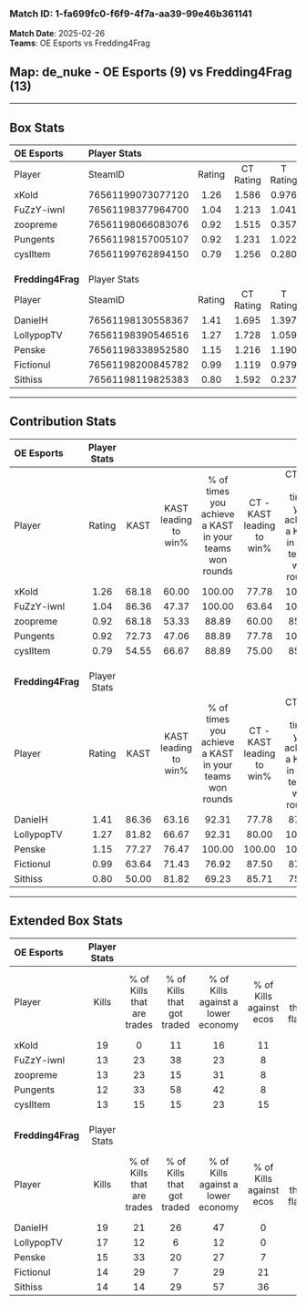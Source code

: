 ### Match ID: 1-fa699fc0-f6f9-4f7a-aa39-99e46b361141  
**Match Date**: 2025-02-26  
**Teams**: OE Esports vs Fredding4Frag  

## **Map**: de_nuke - OE Esports (9) vs Fredding4Frag (13)  
---  

## Box Stats  

| **OE Esports**    | Player Stats      |        |           |          |       |      |       |         |        |      |     |
| :- | :- | :-: | :-: | :-: | :-: | :-: | :-: | :-: | :-: | :-: | :-: |
| Player            | SteamID           | Rating | CT Rating | T Rating | KAST  | ADR  | Kills | Assists | Deaths | K/D  | HS% |
| xKold             | 76561199073077120 |  1.26  |   1.586   |  0.976   | 68.18 | 87.2 |  19   |    3    |   14   | 1.36 | 36  |
| FuZzY-iwnl        | 76561198377964700 |  1.04  |   1.213   |  1.041   | 86.36 | 60.8 |  13   |    6    |   16   | 0.81 | 38  |
| zoopreme          | 76561198066083076 |  0.92  |   1.515   |  0.357   | 68.18 | 63.1 |  13   |    7    |   16   | 0.81 | 30  |
| Pungents          | 76561198157005107 |  0.92  |   1.231   |  1.022   | 72.73 | 73.9 |  12   |    6    |   17   | 0.71 | 25  |
| cysIItem          | 76561199762894150 |  0.79  |   1.256   |  0.280   | 54.55 | 66.0 |  13   |    4    |   17   | 0.76 | 61  |
|                   |                   |        |           |          |       |      |       |         |        |      |     |
|                   |                   |        |           |          |       |      |       |         |        |      |     |
|                   |                   |        |           |          |       |      |       |         |        |      |     |
| **Fredding4Frag** | Player Stats      |        |           |          |       |      |       |         |        |      |     |
| Player            | SteamID           | Rating | CT Rating | T Rating | KAST  | ADR  | Kills | Assists | Deaths | K/D  | HS% |
| DanieIH           | 76561198130558367 |  1.41  |   1.695   |  1.397   | 86.36 | 91.8 |  19   |    4    |   14   | 1.36 | 42  |
| LollypopTV        | 76561198390546516 |  1.27  |   1.728   |  1.059   | 81.82 | 76.8 |  17   |    2    |   13   | 1.31 | 52  |
| Penske            | 76561198338952580 |  1.15  |   1.216   |  1.190   | 77.27 | 85.2 |  15   |    6    |   15   | 1.00 | 40  |
| Fictionul         | 76561198200845782 |  0.99  |   1.119   |  0.979   | 63.64 | 67.2 |  14   |    4    |   13   | 1.08 | 78  |
| Sithiss           | 76561198119825383 |  0.80  |   1.592   |  0.237   | 50.00 | 62.2 |  14   |    3    |   16   | 0.88 |  7  |
---  

## Contribution Stats  

| **OE Esports**    | Player Stats |       |                      |                                                        |                           |                                                             |                          |                                                            |
| :- | :-: | :-: | :-: | :-: | :-: | :-: | :-: | :-: |
| Player            |    Rating    | KAST  | KAST leading to win% | % of times you achieve a KAST in your teams won rounds | CT - KAST leading to win% | CT - % of times you achieve a KAST in your teams won rounds | T - KAST leading to win% | T - % of times you achieve a KAST in your teams won rounds |
| xKold             |     1.26     | 68.18 |        60.00         |                         100.00                         |           77.78           |                           100.00                            |          33.33           |                           100.00                           |
| FuZzY-iwnl        |     1.04     | 86.36 |        47.37         |                         100.00                         |           63.64           |                           100.00                            |          25.00           |                           100.00                           |
| zoopreme          |     0.92     | 68.18 |        53.33         |                         88.89                          |           60.00           |                            85.71                            |          40.00           |                           100.00                           |
| Pungents          |     0.92     | 72.73 |        47.06         |                         88.89                          |           77.78           |                           100.00                            |          12.50           |                           50.00                            |
| cysIItem          |     0.79     | 54.55 |        66.67         |                         88.89                          |           75.00           |                            85.71                            |          50.00           |                           100.00                           |
|                   |              |       |                      |                                                        |                           |                                                             |                          |                                                            |
|                   |              |       |                      |                                                        |                           |                                                             |                          |                                                            |
|                   |              |       |                      |                                                        |                           |                                                             |                          |                                                            |
| **Fredding4Frag** | Player Stats |       |                      |                                                        |                           |                                                             |                          |                                                            |
| Player            |    Rating    | KAST  | KAST leading to win% | % of times you achieve a KAST in your teams won rounds | CT - KAST leading to win% | CT - % of times you achieve a KAST in your teams won rounds | T - KAST leading to win% | T - % of times you achieve a KAST in your teams won rounds |
| DanieIH           |     1.41     | 86.36 |        63.16         |                         92.31                          |           77.78           |                            87.50                            |          50.00           |                           100.00                           |
| LollypopTV        |     1.27     | 81.82 |        66.67         |                         92.31                          |           80.00           |                           100.00                            |          50.00           |                           80.00                            |
| Penske            |     1.15     | 77.27 |        76.47         |                         100.00                         |          100.00           |                           100.00                            |          55.56           |                           100.00                           |
| Fictionul         |     0.99     | 63.64 |        71.43         |                         76.92                          |           87.50           |                            87.50                            |          50.00           |                           60.00                            |
| Sithiss           |     0.80     | 50.00 |        81.82         |                         69.23                          |           85.71           |                            75.00                            |          75.00           |                           60.00                            |
---  

## Extended Box Stats  

| **OE Esports**    | Player Stats |                            |                            |                                    |                         |                              |                                 |        |                             |                                     |                          |                               |                            |
| :- | :-: | :-: | :-: | :-: | :-: | :-: | :-: | :-: | :-: | :-: | :-: | :-: | :-: |
| Player            |    Kills     | % of Kills that are trades | % of Kills that got traded | % of Kills against a lower economy | % of Kills against ecos | % of Kills that are flawless | % of Kills that are close duels | Deaths | % of Deaths that get traded | % of Deaths against a lower economy | % of Deaths against ecos | % of Deaths that are flawless | % of Deaths that are close |
| xKold             |      19      |             0              |             11             |                 16                 |           11            |              58              |                0                |   14   |             14              |                 14                  |            0             |              64               |             0              |
| FuZzY-iwnl        |      13      |             23             |             38             |                 23                 |            8            |              62              |                8                |   16   |             25              |                 25                  |            13            |              69               |             6              |
| zoopreme          |      13      |             23             |             15             |                 31                 |            8            |              77              |                0                |   16   |             19              |                 13                  |            0             |              50               |             19             |
| Pungents          |      12      |             33             |             58             |                 42                 |            8            |              83              |               17                |   17   |             24              |                 18                  |            6             |              59               |             6              |
| cysIItem          |      13      |             15             |             15             |                 23                 |           15            |              77              |                0                |   17   |             12              |                 18                  |            6             |              82               |             0              |
|                   |              |                            |                            |                                    |                         |                              |                                 |        |                             |                                     |                          |                               |                            |
|                   |              |                            |                            |                                    |                         |                              |                                 |        |                             |                                     |                          |                               |                            |
|                   |              |                            |                            |                                    |                         |                              |                                 |        |                             |                                     |                          |                               |                            |
| **Fredding4Frag** | Player Stats |                            |                            |                                    |                         |                              |                                 |        |                             |                                     |                          |                               |                            |
| Player            |    Kills     | % of Kills that are trades | % of Kills that got traded | % of Kills against a lower economy | % of Kills against ecos | % of Kills that are flawless | % of Kills that are close duels | Deaths | % of Deaths that get traded | % of Deaths against a lower economy | % of Deaths against ecos | % of Deaths that are flawless | % of Deaths that are close |
| DanieIH           |      19      |             21             |             26             |                 47                 |            0            |              74              |                5                |   14   |             36              |                 36                  |            7             |              57               |             0              |
| LollypopTV        |      17      |             12             |             6              |                 12                 |            0            |              71              |               12                |   13   |             38              |                 46                  |            8             |              77               |             0              |
| Penske            |      15      |             33             |             20             |                 27                 |            7            |              67              |                0                |   15   |             20              |                 33                  |            13            |              67               |             13             |
| Fictionul         |      14      |             29             |             7              |                 29                 |           21            |              57              |                7                |   13   |             15              |                 31                  |            0             |              69               |             8              |
| Sithiss           |      14      |             14             |             29             |                 57                 |           36            |              43              |                7                |   16   |             13              |                 31                  |            0             |              81               |             0              |
